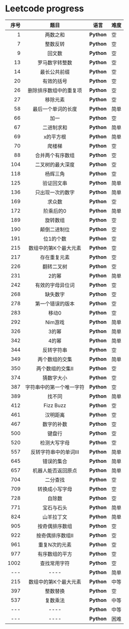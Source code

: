 # Leetcode progress

| 序号 | 题目 |  语言 | 难度 |
|---:|:-----:| ------- | ---------- |
|    1 |  两数之和              |**Python**|空|
|    7 |  整数反转 |**Python**|空|
|    9 |  回文数  |**Python**|空|
|   13 |  罗马数字转整数 |**Python**|空|
|   14 |  最长公共前缀 |**Python**|空|
|   20 |  有效的括号 |**Python**|空|
|   26 |  删除排序数组中的重复项              |**Python**|空|
|   27 |  移除元素            |**Python**|空|
|   58 |  最后一个单词的长度   |**Python**|简单|
|   66 |  加一             |**Python**|空|
|   67 |  二进制求和          |**Python**|简单|
|   69 |  x的平方根       |**Python**|简单|
|   70 |  爬楼梯 |**Python**|空|
|   88 |  合并两个有序数组              |**Python**|空|
|  104 |  二叉树的最大深度  |**Python**|空|
|  118 |  杨辉三角              |**Python**|空|
|  125 |  验证回文串           |**Python**|简单|
|  136 |  只出现一次的数字            |**Python**|简单|
|  169 |  求众数            |**Python**|空|
|  172 |  阶乘后的0             |**Python**|简单|
|  189 |  旋转数组              |**Python**|空|
|  190 |  颠倒二进制位              |**Python**|空|
|  191 |  位1的个数              |**Python**|空|
|  215 |  数组中的第K个最大元素              |**Python**|空|
|  217 |  存在重复元素           |**Python**|空|
|  226 |  翻转二叉树              |**Python**|空|
|  231 |  2的幂            |**Python**|简单|
|  242 |  有效的字母异位词              |**Python**|空|
|  268 |  缺失数字            |**Python**|空|
|  278 |  第一个错误的版本              |**Python**|空|
|  283 |  移动0              |**Python**|空|
|  292 |  Nim游戏           |**Python**|简单|
|  326 |  3的幂             |**Python**|简单|
|  342 |  4的幂           |**Python**|简单|
|  344 |  反转字符串              |**Python**|空|
|  349 |  两个数组的交集           |**Python**|简单|
|  350 |  两个数组的交集II              |**Python**|空|
|  374 |  猜数字大小              |**Python**|空|
|  387 |  字符串中的第一个唯一字符              |**Python**|空|
|  389 |  找不同           |**Python**|简单|
|  412 |  Fizz Buzz              |**Python**|空|
|  461 |  汉明距离              |**Python**|空|
|  467 |  数字的补数              |**Python**|空|
|  500 |  键盘行              |**Python**|空|
|  520|  检测大写字母              |**Python**|空|
|  557 |  反转字符串中的单词III           |**Python**|简单|
|  645 |  错误的集合         |**Python**|简单|
|  657 |  机器人能否返回原点              |**Python**|简单|
|  704 |  二分查找              |**Python**|空|
|  709 |  转换成小写字母              |**Python**|空|
|  728 |  自除数           |**Python**|空|
|  771 |  宝石与石头           |**Python**|简单|
|  824 |  山羊拉丁文           |**Python**|简单|
|  905 |  按奇偶排序数组              |**Python**|空|
|  922 |  按奇偶排序数组II              |**Python**|空|
|  961 |  重复N次的元素              |**Python**|空|
|  977 |  有序数组的平方              |**Python**|空|
| 1002 |  查找常用字符              |**Python**|空|
|---|----|**Python**|简单|
|  215 | 数组中的第K个最大元素            |**Python**|中等|
|  397 |  整数替换              |**Python**|空|
|  537 | 复数乘法           |**Python**|中等|
|---|----         |**Python**|中等|
|---|        ----|**Python**|困难|
